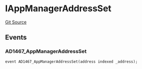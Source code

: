 # IAppManagerAddressSet
[Git Source](https://github.com/thrackle-io/aquifi-rules-v1/blob/5c9d84d4763cc8482f9b9d326982059877bc2610/src/common/IEvents.sol)


## Events
### AD1467_AppManagerAddressSet

```solidity
event AD1467_AppManagerAddressSet(address indexed _address);
```

